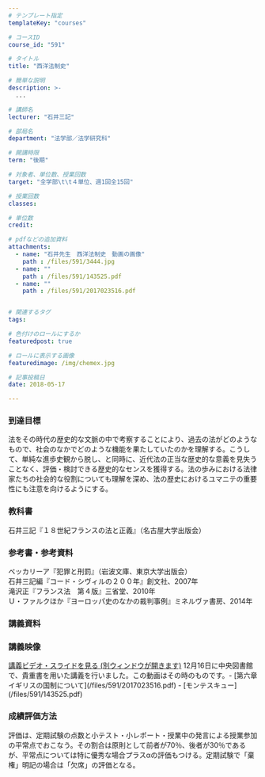 ```yaml
---
# テンプレート指定
templateKey: "courses"

# コースID
course_id: "591"

# タイトル
title: "西洋法制史"

# 簡単な説明
description: >-
  ...

# 講師名
lecturer: "石井三記"

# 部局名
department: "法学部／法学研究科"

# 開講時限
term: "後期"

# 対象者、単位数、授業回数
target: "全学部\t\t４単位、週1回全15回"

# 授業回数
classes: 

# 単位数
credit: 

# pdfなどの追加資料
attachments: 
  - name: "石井先生　西洋法制史　動画の画像" 
    path : /files/591/3444.jpg
  - name: "" 
    path : /files/591/143525.pdf
  - name: "" 
    path : /files/591/2017023516.pdf


# 関連するタグ
tags:

# 色付けのロールにするか
featuredpost: true

# ロールに表示する画像
featuredimage: /img/chemex.jpg

# 記事投稿日
date: 2018-05-17

---
```





### 到達目標
 法をその時代の歴史的な文脈の中で考察することにより、過去の法がどのようなもので、社会のなかでどのような機能を果たしていたのかを理解する。こうして、単純な進歩史観から脱し、と同時に、近代法の正当な歴史的な意義を見失うことなく、評価・検討できる歴史的なセンスを獲得する。法の歩みにおける法律家たちの社会的な役割についても理解を深め、法の歴史におけるユマニテの重要性にも注意を向けるようにする。 
### 教科書
 石井三記『１８世紀フランスの法と正義』（名古屋大学出版会） 
### 参考書・参考資料
   
ベッカリーア『犯罪と刑罰』（岩波文庫、東京大学出版会）   
石井三記編『コード・シヴィルの２００年』創文社、2007年   
滝沢正『フランス法　第４版』三省堂、2010年   
Ｕ・ファルクほか『ヨーロッパ史のなかの裁判事例』ミネルヴァ書房、2014年


### 講義資料
   
### 講義映像
 <a href="http://nuvideo.media.nagoya-u.ac.jp/embed/0b975b626157bee59c5b3e58509382de0c04a5df" target=blank>  
講義ビデオ・スライドを見る (別ウィンドウが開きます)</a> 12月16日に中央図書館で、貴重書を用いた講義を行いました。この動画はその時のものです。- [第六章イギリスの国制について](/files/591/2017023516.pdf)
- [モンテスキュー](/files/591/143525.pdf)



### 成績評価方法
 評価は、定期試験の点数と小テスト・小レポート・授業中の発言による授業参加の平常点でおこなう。その割合は原則として前者が70％、後者が30％であるが、平常点については特に優秀な場合プラスαの評価もつける。定期試験で「棄権」明記の場合は「欠席」の評価となる。
